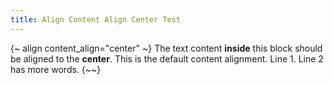 ```yaml
---
title: Align Content Align Center Test
---
```

{~ align content_align="center" ~}
The text content **inside** this block should be aligned to the **center**.
This is the default content alignment.
Line 1.
Line 2 has more words.
{~~}